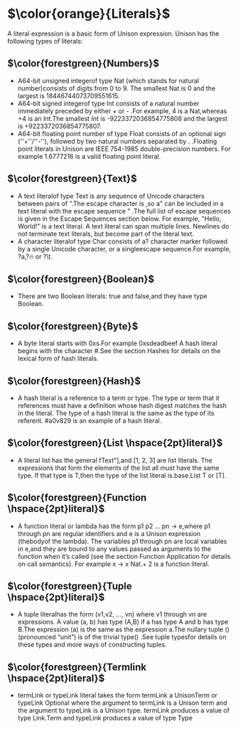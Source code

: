 
# $\color{orange}{Literals}$
A literal expression is a basic form of Unison expression. Unison has the following types of literals:

## $\color{forestgreen}{Numbers}$

- A64-bit unsigned integerof type Nat (which stands for natural number)consists of digits from 0 to 9. The smallest Nat is 0 and the largest is
18446744073709551615.
- A64-bit signed integerof type Int consists of a natural number immediately preceded by either + or - .For example,
4 is a Nat,whereas +4 is an Int.The smallest Int is -9223372036854775808
and the largest is +9223372036854775807.
- A64-bit floating point number of type Float
consists of an optional sign (''+''/''-''), followed by two natural numbers separated by . .Floating point literals in Unison are IEEE 754-1985 double-precision numbers. For example 1.6777216 is a valid floating point literal.


## $\color{forestgreen}{Text}$
- A text literalof type Text is any sequence of Unicode characters between pairs of ".The escape character is \,so a"
can be included in a text literal with the escape sequence \"
.The full list of escape sequences is given in the Escape Sequences section below. For example, "Hello, World!" is a text literal. A text literal can span multiple lines. Newlines do not terminate text literals, but become part of the literal text.
- A character literalof type Char consists of a? character marker followed by a single Unicode character, or a singleescape sequence.For example,
?a,?🔥 or ?\t.


## $\color{forestgreen}{Boolean}$
- There are two Boolean literals: true and false,and they have type
Boolean.


## $\color{forestgreen}{Byte}$
- A byte literal starts with 0xs.For example 0xsdeadbeef A hash literal begins with the character #.See the section Hashes for details on the lexical form of hash literals. 


## $\color{forestgreen}{Hash}$
- A hash literal is a reference to a term or type. The type or term that it references must have a definition whose hash digest matches the hash in the literal. The type of a hash literal is the same as the type of its referent.
#a0v829 is an example of a hash literal.


## $\color{forestgreen}{List \hspace{2pt}literal}$
- A literal list has the general fText"],and
[1, 2, 3] are list literals. The expressions that form the elements of the list all must have the same type. If that type is T,then the type of the list literal is.base.List T or [T].


## $\color{forestgreen}{Function \hspace{2pt}literal}$
- A function literal or lambda has the form
p1 p2 … pn -> e,where p1 through pn are regular identifiers and e
is a Unison expression (thebodyof the lambda). The variables p1 through
pn are local variables in e,and they are bound to any values passed as arguments to the function when it’s called (see the section Function Application for details on call semantics). For example
x -> x Nat.+ 2 is a function literal.

## $\color{forestgreen}{Tuple \hspace{2pt}literal}$
- A tuple literalhas the form (v1,v2, …, vn) where v1 through vn
are expressions. A value (a, b) has type (A,B) if a has type A and b
has type B.The expression (a) is the same as the expression
a.The nullary tuple () (pronounced “unit”) is of the trivial type()
.See tuple typesfor details on these types and more ways of constructing tuples.


## $\color{forestgreen}{Termlink \hspace{2pt}literal}$
- termLink or typeLink literal takes the form termLink a UnisonTerm or
typeLink Optional where the argument to termLink is a Unison term and the argument to typeLink is a Unison type. termLink produces a value of type
Link.Term and typeLink produces a value of type Type